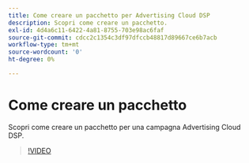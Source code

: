 ```yaml
---
title: Come creare un pacchetto per Advertising Cloud DSP
description: Scopri come creare un pacchetto.
exl-id: 4d4a6c11-6422-4a81-8755-703e98ac6faf
source-git-commit: cdcc2c1354c3df97dfccb48817d89667ce6b7acb
workflow-type: tm+mt
source-wordcount: '0'
ht-degree: 0%

---
```


# Come creare un pacchetto

Scopri come creare un pacchetto per una campagna Advertising Cloud DSP.

>[!VIDEO](https://video.tv.adobe.com/v/339257)
